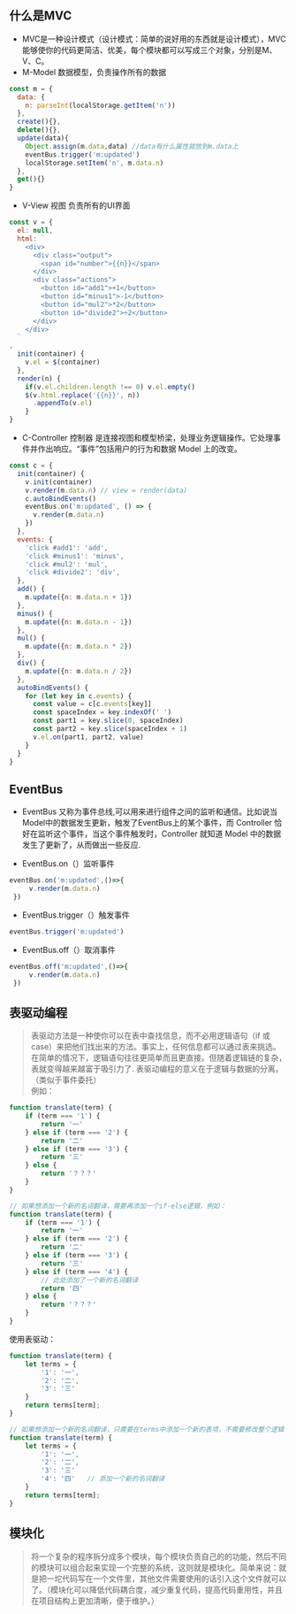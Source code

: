 ## 什么是MVC
* MVC是一种设计模式（设计模式：简单的说好用的东西就是设计模式），MVC能够使你的代码更简洁、优美，每个模块都可以写成三个对象，分别是M、V、C。
* M-Model 数据模型，负责操作所有的数据
```javascript
const m = {
  data: {
    n: parseInt(localStorage.getItem('n'))
  },
  create(){},
  delete(){},
  update(data){
    Object.assign(m.data,data) //data有什么属性就放到m.data上
    eventBus.trigger('m:updated')
    localStorage.setItem('n', m.data.n)
  },
  get(){}
}
```

* V-View  视图 负责所有的UI界面
```javascript
const v = {
  el: null,
  html: `
    <div>
      <div class="output">
        <span id="number">{{n}}</span>
      </div>
      <div class="actions">
        <button id="add1">+1</button>
        <button id="minus1">-1</button>
        <button id="mul2">*2</button>
        <button id="divide2">÷2</button>
      </div>
    </div>
  `
,
  init(container) {
    v.el = $(container)
  },
  render(n) {
    if(v.el.children.length !== 0) v.el.empty()
    $(v.html.replace('{{n}}', n))
      .appendTo(v.el)
    }
}
```
* C-Controller 控制器  是连接视图和模型桥梁，处理业务逻辑操作。它处理事件并作出响应。“事件”包括用户的行为和数据 Model 上的改变。
```javascript
const c = {
  init(container) {
    v.init(container)
    v.render(m.data.n) // view = render(data)
    c.autoBindEvents()
    eventBus.on('m:updated', () => {
      v.render(m.data.n)
    })
  },
  events: {
    'click #add1': 'add',
    'click #minus1': 'minus',
    'click #mul2': 'mul',
    'click #divide2': 'div',
  },
  add() {
    m.update({n: m.data.n + 1})
  },
  minus() {
    m.update({n: m.data.n - 1})
  },
  mul() {
    m.update({n: m.data.n * 2})
  },
  div() {
    m.update({n: m.data.n / 2})
  },
  autoBindEvents() {
    for (let key in c.events) {
      const value = c[c.events[key]]
      const spaceIndex = key.indexOf(' ')
      const part1 = key.slice(0, spaceIndex)
      const part2 = key.slice(spaceIndex + 1)
      v.el.on(part1, part2, value)
    }
  }
}
```
## EventBus
* EventBus 又称为事件总线,可以用来进行组件之间的监听和通信。比如说当 Model中的数据发生更新，触发了EventBus上的某个事件，而 Controller 恰好在监听这个事件，当这个事件触发时，Controller 就知道 Model 中的数据发生了更新了，从而做出一些反应.

* EventBus.on（）监听事件
```javascript
eventBus.on('m:updated',()=>{
     v.render(m.data.n)
 })
 ```
* EventBus.trigger（）触发事件
```javascript
eventBus.trigger('m:updated')
```
* EventBus.off（）取消事件
```javascript
eventBus.off('m:updated',()=>{
     v.render(m.data.n)
 })
```
## 表驱动编程

>表驱动方法是一种使你可以在表中查找信息，而不必用逻辑语句（if 或 case）来把他们找出来的方法。事实上，任何信息都可以通过表来挑选。在简单的情况下，逻辑语句往往更简单而且更直接。但随着逻辑链的复杂，表就变得越来越富于吸引力了.
表驱动编程的意义在于逻辑与数据的分离。（类似于事件委托）  
例如：  
```javascript
function translate(term) {
    if (term === '1') {
        return '一'
    } else if (term === '2') {
        return '二'
    } else if (term === '3') {
        return '三'
    } else {
        return '？？？'  
    }
}

// 如果想添加一个新的名词翻译，需要再添加一个if-else逻辑，例如：
function translate(term) {
    if (term === '1') {
        return '一'
    } else if (term === '2') {
        return '二'
    } else if (term === '3') {
        return '三'
    } else if (term === '4') {   
        // 此处添加了一个新的名词翻译
        return '四'
    } else {
        return '？？？'  
    }
}
```
使用表驱动：
```javascript
function translate(term) {
    let terms = {
        '1': '一',
        '2': '二',
        '3': '三'
    }
    return terms[term];
}

// 如果想添加一个新的名词翻译，只需要在terms中添加一个新的表项，不需要修改整个逻辑
function translate(term) {
    let terms = {
        '1': '一',
        '2': '二',
        '3': '三'
        '4': '四'   // 添加一个新的名词翻译
    }
    return terms[term];
}
```

## 模块化
>将一个复杂的程序拆分成多个模块，每个模块负责自己的的功能，然后不同的模块可以组合起来实现一个完整的系统，这则就是模块化。简单来说：就是把一坨代码写在一个文件里，其他文件需要使用的话引入这个文件就可以了。（模块化可以降低代码耦合度，减少重复代码，提高代码重用性，并且在项目结构上更加清晰，便于维护。）